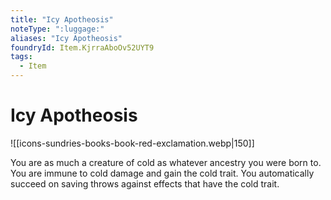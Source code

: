 ```yaml
---
title: "Icy Apotheosis"
noteType: ":luggage:"
aliases: "Icy Apotheosis"
foundryId: Item.KjrraAboOv52UYT9
tags:
  - Item
---
```


# Icy Apotheosis
![[icons-sundries-books-book-red-exclamation.webp|150]]

You are as much a creature of cold as whatever ancestry you were born to. You are immune to cold damage and gain the cold trait. You automatically succeed on saving throws against effects that have the cold trait.
